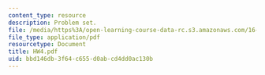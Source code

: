 ```yaml
---
content_type: resource
description: Problem set.
file: /media/https%3A/open-learning-course-data-rc.s3.amazonaws.com/16-30-estimation-and-control-of-aerospace-systems-spring-2004/bbd146db3f64c655d0abcd4dd0ac130b_HW4.pdf
file_type: application/pdf
resourcetype: Document
title: HW4.pdf
uid: bbd146db-3f64-c655-d0ab-cd4dd0ac130b
---
```

